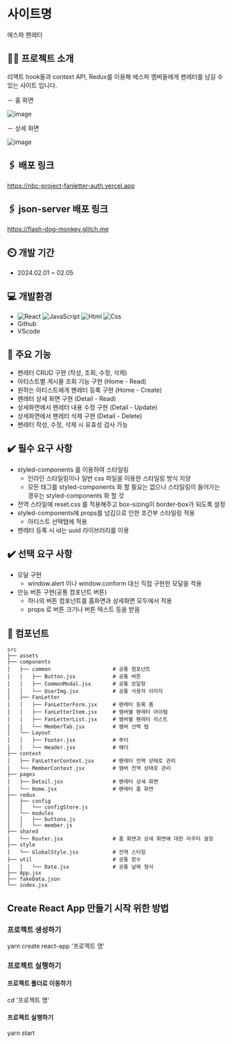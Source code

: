 # 사이트명

에스파 팬레터

## 👩‍💻 프로젝트 소개

리액트 hook들과 context API, Redux를 이용해 에스파 멤버들에게 팬레터를 남길 수 있는 사이트 입니다.

－ 홈 화면

![image](https://github.com/Zzzzyoung/nbc-project-fanletter/assets/154482077/80b83ff9-a6f3-418e-8170-dee7ca4f2140)

－ 상세 화면

![image](https://github.com/Zzzzyoung/nbc-project-fanletter/assets/154482077/097bfae2-db78-4006-80b5-020fe9e9525f)

## 🖇️ 배포 링크

https://nbc-project-fanletter-auth.vercel.app

## 🖇️ json-server 배포 링크

https://flash-dog-monkey.glitch.me

## ⏲️ 개발 기간

- 2024.02.01 ~ 02.05

## 💻 개발환경

- <img alt="React" src ="https://img.shields.io/badge/React-444444.svg?&style=for-the-badge&logo=React&logoColor=react"/> <img alt="JavaScript" src ="https://img.shields.io/badge/JavaScriipt-F7DF1E.svg?&style=for-the-badge&logo=JavaScript&logoColor=black"/> <img alt="Html" src ="https://img.shields.io/badge/HTML-E34F26.svg?&style=for-the-badge&logo=HTML5&logoColor=white"/> <img alt="Css" src ="https://img.shields.io/badge/CSS-1572B6.svg?&style=for-the-badge&logo=CSS3&logoColor=white"/>
- Github
- VScode

## 📌 주요 기능

- 팬레터 CRUD 구현 (작성, 조회, 수정, 삭제)
- 아티스트별 게시물 조회 기능 구현 (Home - Read)
- 원하는 아티스트에게 팬레터 등록 구현 (Home - Create)
- 팬레터 상세 화면 구현 (Detail - Read)
- 상세화면에서 팬레터 내용 수정 구현 (Detail - Update)
- 상세화면에서 팬레터 삭제 구현 (Detail - Delete)
- 팬레터 작성, 수정, 삭제 시 유효성 검사 가능

## ✔️ 필수 요구 사항

- styled-components 를 이용하여 스타일링
  - 인라인 스타일링이나 일반 css 파일을 이용한 스타일링 방식 지양
  - 모든 태그를 styled-components 화 할 필요는 없으나 스타일링이 들어가는 경우는 styled-components 화 할 것
- 전역 스타일에 reset.css 를 적용해주고 box-sizing이 border-box가 되도록 설정
- styled-components에 props를 넘김으로 인한 조건부 스타일링 적용
  - 아티스트 선택탭에 적용
- 팬레터 등록 시 id는 uuid 라이브러리를 이용

## ✔️ 선택 요구 사항

- 모달 구현
  - window.alert 이나 window.conform 대신 직접 구현한 모달을 적용
- 만능 버튼 구현(공통 컴포넌트 버튼)
  - 하나의 버튼 컴포넌트를 홈화면과 상세화면 모두에서 적용
  - props 로 버튼 크기나 버튼 텍스트 등을 받음

## 🧩 컴포넌트

```
src
├── assets
├── components
│   ├── common                    # 공통 컴포넌트
│   │   ├── Button.jsx            # 공통 버튼
│   │   ├── CommonModal.jsx       # 공통 모달창
│   │   └── UserImg.jsx           # 공통 사용자 이미지
│   ├── FanLetter
│   │   ├── FanLetterForm.jsx     # 팬레터 등록 폼
│   │   ├── FanLetterItem.jsx     # 멤버별 팬레터 아이템
│   │   ├── FanLetterList.jsx     # 멤버별 팬레터 리스트
│   │   └── MemberTab.jsx         # 멤버 선택 탭
│   └── Layout
│   │   ├── Footer.jsx            # 푸터
│   │   └── Header.jsx            # 헤더
├── context
│   ├── FanLetterContext.jsx      # 팬레터 전역 상태로 관리
│   └── MemberContext.jsx         # 멤버 전역 상태로 관리
├── pages
│   ├── Detail.jsx                # 팬레터 상세 화면
│   └── Home.jsx                  # 팬레터 홈 화면
├── redux
│   ├── config
│   │   └── configStore.js
│   └── modules
│   │   ├── buttons.js
│   │   └── member.js
├── shared
│   └── Router.jsx                # 홈 화면과 상세 화면에 대한 라우터 설정
├── style
│   └── GlobalStyle.jsx           # 전역 스타일
├── util                          # 공통 함수
│   │   └── Date.jsx              # 공통 날짜 형식
├── App.jsx
├── fakeData.json
└── index.jsx
```

## Create React App 만들기 시작 위한 방법

### 프로젝트 생성하기

yarn create react-app '프로젝트 명'

### 프로젝트 실행하기

#### 프로젝트 폴더로 이동하기

cd '프로젝트 명'

#### 프로젝트 실행하기

yarn start
